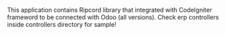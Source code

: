 This application contains Ripcord library that integrated with CodeIgniter frameword to be connected with Odoo (all versions). Check erp controllers inside controllers directory for sample!